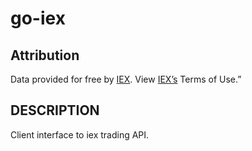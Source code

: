 # go-iex

## Attribution
Data provided for free by [IEX](https://iextrading.com/developer/). View [IEX’s](https://iextrading.com/api-exhibit-a/) Terms of Use.”

## DESCRIPTION

Client interface to iex trading API.
